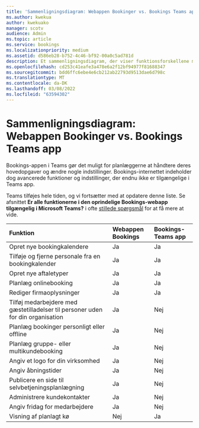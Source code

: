 ```yaml
---
title: 'Sammenligningsdiagram: Webappen Bookinger vs. Bookings Teams app'
ms.author: kwekua
author: kwekuako
manager: scotv
audience: Admin
ms.topic: article
ms.service: bookings
ms.localizationpriority: medium
ms.assetid: d586eb28-b752-4c46-bf92-00a0c5ad781d
description: Et sammenligningsdiagram, der viser funktionsforskellene mellem Bookings-webappen og bookingappen Teams app.
ms.openlocfilehash: cd253c41eafe3a478e6a2f12bf94977f81688347
ms.sourcegitcommit: bdd6ffc6ebe4e6cb212ab22793d9513dae6d798c
ms.translationtype: MT
ms.contentlocale: da-DK
ms.lasthandoff: 03/08/2022
ms.locfileid: "63594302"
---
```

# <a name="comparison-chart-bookings-web-app-vs-bookings-teams-app"></a>Sammenligningsdiagram: Webappen Bookinger vs. Bookings Teams app

Bookings-appen i Teams gør det muligt for planlæggerne at håndtere deres hovedopgaver og ændre nogle indstillinger. Bookings-internettet indeholder dog avancerede funktioner og indstillinger, der endnu ikke er tilgængelige i Teams app.

Teams tilføjes hele tiden, og vi fortsætter med at opdatere denne liste. Se afsnittet **Er alle funktionerne i den oprindelige Bookings-webapp tilgængelig i Microsoft Teams?** i ofte [stillede spørgsmål](bookings-faq.yml) for at få mere at vide.

| Funktion | Webappen Bookings | Bookings-Teams app |
|:---|:---|:---|
| Opret nye bookingkalendere | Ja | Ja |
| Tilføje og fjerne personale fra en bookingkalender | Ja | Ja |
| Opret nye aftaletyper | Ja | Ja |
| Planlæg onlinebooking | Ja | Ja |
| Rediger firmaoplysninger | Ja | Ja |
| Tilføj medarbejdere med gæstetilladelser til personer uden for din organisation | Ja | Nej |
| Planlæg bookinger personligt eller offline | Ja | Nej |
| Planlæg gruppe- eller multikundebooking | Ja | Nej |
| Angiv et logo for din virksomhed | Ja | Nej |
| Angiv åbningstider | Ja | Nej |
| Publicere en side til selvbetjeningsplanlægning | Ja | Nej |
| Administrere kundekontakter | Ja | Nej |
| Angiv fridag for medarbejdere | Ja | Nej |
| Visning af planlagt kø | Nej | Ja |
